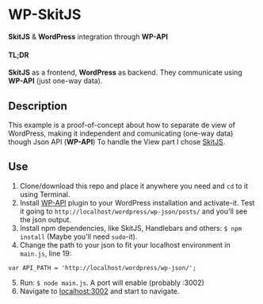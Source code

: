 # WP-SkitJS
**SkitJS** &amp; **WordPress** integration through **WP-API**

#### TL;DR
**SkitJS** as a frontend, **WordPress** as backend. They communicate using **WP-API** (just one-way data).

## Description
This example is a proof-of-concept about how to separate de view of WordPress, making it independent and comunicating (one-way data) though Json API (**WP-API**) To handle the View part I chose [SkitJS](http://skitjs.com/).

## Use

1. Clone/download this repo and place it anywhere you need and `cd` to it using Terminal.
2. Install [WP-API](https://wordpress.org/plugins/json-rest-api/) plugin to your WordPress installation and activate-it. Test it going to `http://localhost/wordpress/wp-json/posts/` and you'll see the json output.
3. Install npm dependencies, like SkitJS, Handlebars and others: `$ npm install` (Maybe you'll need `sudo`-it).
4. Change the path to your json to fit your localhost environment in `main.js`, line 19:
```
var API_PATH = 'http://localhost/wordpress/wp-json/';
```
5. Run: `$ node main.js`. A port will enable (probably :3002)
6. Navigate to [localhost:3002](http://localhost:3002) and start to navigate.
